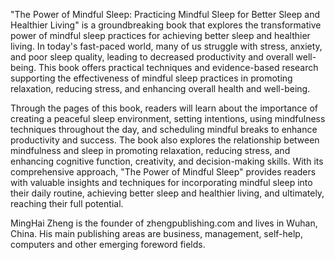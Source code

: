 
"The Power of Mindful Sleep: Practicing Mindful Sleep for Better Sleep and Healthier Living" is a groundbreaking book that explores the transformative power of mindful sleep practices for achieving better sleep and healthier living. In today's fast-paced world, many of us struggle with stress, anxiety, and poor sleep quality, leading to decreased productivity and overall well-being. This book offers practical techniques and evidence-based research supporting the effectiveness of mindful sleep practices in promoting relaxation, reducing stress, and enhancing overall health and well-being.

Through the pages of this book, readers will learn about the importance of creating a peaceful sleep environment, setting intentions, using mindfulness techniques throughout the day, and scheduling mindful breaks to enhance productivity and success. The book also explores the relationship between mindfulness and sleep in promoting relaxation, reducing stress, and enhancing cognitive function, creativity, and decision-making skills. With its comprehensive approach, "The Power of Mindful Sleep" provides readers with valuable insights and techniques for incorporating mindful sleep into their daily routine, achieving better sleep and healthier living, and ultimately, reaching their full potential.

MingHai Zheng is the founder of zhengpublishing.com and lives in Wuhan, China. His main publishing areas are business, management, self-help, computers and other emerging foreword fields.

